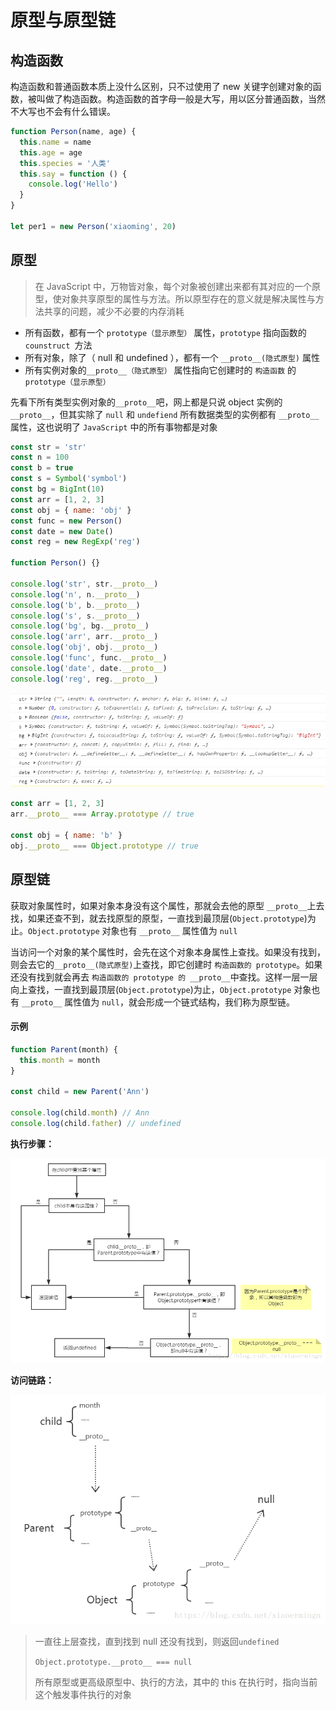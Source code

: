 # 原型与原型链

## 构造函数

构造函数和普通函数本质上没什么区别，只不过使用了 new 关键字创建对象的函数，被叫做了构造函数。构造函数的首字母一般是大写，用以区分普通函数，当然不大写也不会有什么错误。

```js
function Person(name, age) {
  this.name = name
  this.age = age
  this.species = '人类'
  this.say = function () {
    console.log('Hello')
  }
}

let per1 = new Person('xiaoming', 20)
```

## 原型

> 在 JavaScript 中，万物皆对象，每个对象被创建出来都有其对应的一个原型，使对象共享原型的属性与方法。所以原型存在的意义就是解决属性与方法共享的问题，减少不必要的内存消耗

- 所有函数，都有一个 `prototype（显示原型）` 属性，`prototype` 指向函数的 `counstruct `方法
- 所有对象，除了（ null 和 undefined ），都有一个 `__proto__(隐式原型)` 属性
- 所有实例对象的`__proto__（隐式原型）` 属性指向它创建时的 `构造函数` 的 `prototype（显示原型）`

先看下所有类型实例对象的`__proto__`吧，网上都是只说 object 实例的 `__proto__`，但其实除了 `null` 和 `undefiend` 所有数据类型的实例都有 `__proto__` 属性，这也说明了 `JavaScript` 中的所有事物都是对象

```js
const str = 'str'
const n = 100
const b = true
const s = Symbol('symbol')
const bg = BigInt(10)
const arr = [1, 2, 3]
const obj = { name: 'obj' }
const func = new Person()
const date = new Date()
const reg = new RegExp('reg')

function Person() {}

console.log('str', str.__proto__)
console.log('n', n.__proto__)
console.log('b', b.__proto__)
console.log('s', s.__proto__)
console.log('bg', bg.__proto__)
console.log('arr', arr.__proto__)
console.log('obj', obj.__proto__)
console.log('func', func.__proto__)
console.log('date', date.__proto__)
console.log('reg', reg.__proto__)
```

![](./img/微信截图_20220426174433.png)

```js
const arr = [1, 2, 3]
arr.__proto__ === Array.prototype // true

const obj = { name: 'b' }
obj.__proto__ === Object.prototype // true
```

## 原型链

获取对象属性时，如果对象本身没有这个属性，那就会去他的原型 `__proto__`上去找，如果还查不到，就去找原型的原型，一直找到最顶层(`Object.prototype`)为止。`Object.prototype` 对象也有 `__proto__` 属性值为 `null`

当访问一个对象的某个属性时，会先在这个对象本身属性上查找。如果没有找到，则会去它的`__proto__(隐式原型)`上查找，即它创建时 `构造函数的 prototype`。如果还没有找到就会再去 `构造函数的 prototype 的 __proto__`中查找。这样一层一层向上查找，一直找到最顶层(`Object.prototype`)为止，`Object.prototype` 对象也有 `__proto__` 属性值为 `null`，就会形成一个链式结构，我们称为原型链。

#### 示例

```js
function Parent(month) {
  this.month = month
}

const child = new Parent('Ann')

console.log(child.month) // Ann
console.log(child.father) // undefined
```

**执行步骤：**

![](./img/20180620134143385.png)

**访问链路：**

![](./img/20180620155400807.png)

> 一直往上层查找，直到找到 null 还没有找到，则返回`undefined`
>
> `Object.prototype.__proto__ === null`
>
> 所有原型或更高级原型中、执行的方法，其中的 this 在执行时，指向当前这个触发事件执行的对象

